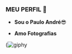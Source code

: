 ### MEU PERFIL 💯

- **Sou o Paulo André**😎

- **Amo Fotografias**

(![giphy](https://github.com/user-attachments/assets/1246cc31-7745-48c8-b8a5-2a05737161b5)
